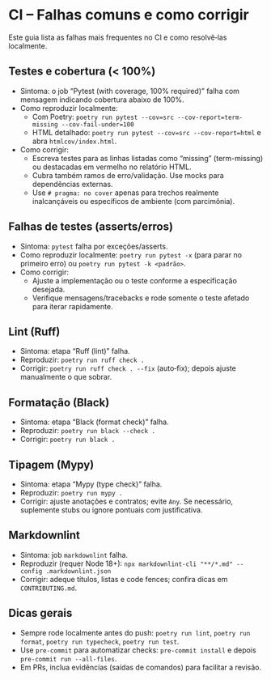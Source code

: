 # CI – Falhas comuns e como corrigir

Este guia lista as falhas mais frequentes no CI e como resolvê‑las localmente.

## Testes e cobertura (< 100%)

- Sintoma: o job “Pytest (with coverage, 100% required)” falha com mensagem indicando cobertura abaixo de 100%.
- Como reproduzir localmente:
  - Com Poetry: `poetry run pytest --cov=src --cov-report=term-missing --cov-fail-under=100`
  - HTML detalhado: `poetry run pytest --cov=src --cov-report=html` e abra `htmlcov/index.html`.
- Como corrigir:
  - Escreva testes para as linhas listadas como “missing” (term-missing) ou destacadas em vermelho no relatório HTML.
  - Cubra também ramos de erro/validação. Use mocks para dependências externas.
  - Use `# pragma: no cover` apenas para trechos realmente inalcançáveis ou específicos de ambiente (com parcimônia).

## Falhas de testes (asserts/erros)

- Sintoma: `pytest` falha por exceções/asserts.
- Como reproduzir localmente: `poetry run pytest -x` (para parar no primeiro erro) ou `poetry run pytest -k <padrão>`.
- Como corrigir:
  - Ajuste a implementação ou o teste conforme a especificação desejada.
  - Verifique mensagens/tracebacks e rode somente o teste afetado para iterar rapidamente.

## Lint (Ruff)

- Sintoma: etapa “Ruff (lint)” falha.
- Reproduzir: `poetry run ruff check .`
- Corrigir: `poetry run ruff check . --fix` (auto‑fix); depois ajuste manualmente o que sobrar.

## Formatação (Black)

- Sintoma: etapa “Black (format check)” falha.
- Reproduzir: `poetry run black --check .`
- Corrigir: `poetry run black .`

## Tipagem (Mypy)

- Sintoma: etapa “Mypy (type check)” falha.
- Reproduzir: `poetry run mypy .`
- Corrigir: ajuste anotações e contratos; evite `Any`. Se necessário, suplemente stubs ou ignore pontuais com justificativa.

## Markdownlint

- Sintoma: job `markdownlint` falha.
- Reproduzir (requer Node 18+): `npx markdownlint-cli "**/*.md" --config .markdownlint.json`
- Corrigir: adeque títulos, listas e code fences; confira dicas em `CONTRIBUTING.md`.

## Dicas gerais

- Sempre rode localmente antes do push: `poetry run lint`, `poetry run format`, `poetry run typecheck`, `poetry run test`.
- Use `pre-commit` para automatizar checks: `pre-commit install` e depois `pre-commit run --all-files`.
- Em PRs, inclua evidências (saídas de comandos) para facilitar a revisão.
